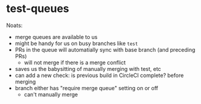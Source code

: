 # test-queues

Noats:

- merge queues are available to us
- might be handy for us on busy branches like `test`
- PRs in the queue will automatially sync with base branch (and preceding PRs) 
  - will not merge if there is a merge conflict
- saves us the babysitting of manually merging with test, etc
- can add a new check: is previous build in CircleCI complete? before merging
- branch either has "require merge queue" setting on or off
  - can't manually merge